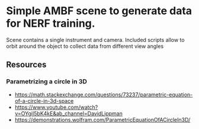 # Simple AMBF scene to generate data for NERF training.

Scene contains a single instrument and camera. Included scripts allow to orbit around the object to collect data from different view angles

## Resources

### Parametrizing a circle in 3D
- https://math.stackexchange.com/questions/73237/parametric-equation-of-a-circle-in-3d-space
- https://www.youtube.com/watch?v=OYgiI5bK4kE&ab_channel=DavidLippman
- https://demonstrations.wolfram.com/ParametricEquationOfACircleIn3D/

